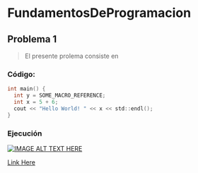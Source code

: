 # FundamentosDeProgramacion

## Problema 1 
>El presente prolema consiste en 

### Código:

```c
int main() {
  int y = SOME_MACRO_REFERENCE;
  int x = 5 + 6;
  cout << "Hello World! " << x << std::endl();
}
```

### Ejecución
[![IMAGE ALT TEXT HERE](https://img.youtube.com/vi/rtkQoiVPMM/0.jpg)](https://www.youtube.com/watch?v=rtkQoVPM9M)

[Link Here](https://youtu.be/rtkQoiVM9M)
